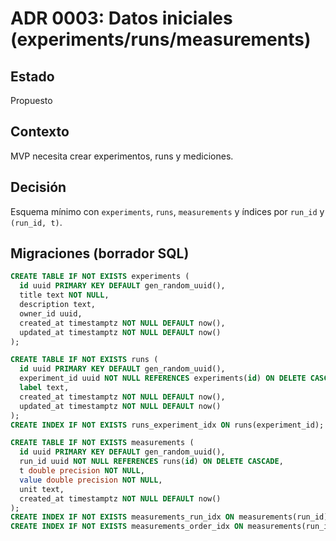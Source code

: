 # ADR 0003: Datos iniciales (experiments/runs/measurements)

## Estado
Propuesto

## Contexto
MVP necesita crear experimentos, runs y mediciones.

## Decisión
Esquema mínimo con `experiments`, `runs`, `measurements` y índices por `run_id` y `(run_id, t)`.

## Migraciones (borrador SQL)
```sql
CREATE TABLE IF NOT EXISTS experiments (
  id uuid PRIMARY KEY DEFAULT gen_random_uuid(),
  title text NOT NULL,
  description text,
  owner_id uuid,
  created_at timestamptz NOT NULL DEFAULT now(),
  updated_at timestamptz NOT NULL DEFAULT now()
);

CREATE TABLE IF NOT EXISTS runs (
  id uuid PRIMARY KEY DEFAULT gen_random_uuid(),
  experiment_id uuid NOT NULL REFERENCES experiments(id) ON DELETE CASCADE,
  label text,
  created_at timestamptz NOT NULL DEFAULT now(),
  updated_at timestamptz NOT NULL DEFAULT now()
);
CREATE INDEX IF NOT EXISTS runs_experiment_idx ON runs(experiment_id);

CREATE TABLE IF NOT EXISTS measurements (
  id uuid PRIMARY KEY DEFAULT gen_random_uuid(),
  run_id uuid NOT NULL REFERENCES runs(id) ON DELETE CASCADE,
  t double precision NOT NULL,
  value double precision NOT NULL,
  unit text,
  created_at timestamptz NOT NULL DEFAULT now()
);
CREATE INDEX IF NOT EXISTS measurements_run_idx ON measurements(run_id);
CREATE INDEX IF NOT EXISTS measurements_order_idx ON measurements(run_id, t);
```
